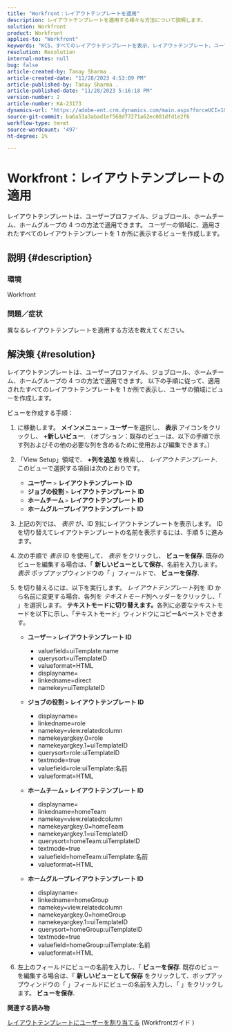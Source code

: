 ```yaml
---
title: "Workfront：レイアウトテンプレートを適用"
description: レイアウトテンプレートを適用する様々な方法について説明します。
solution: Workfront
product: Workfront
applies-to: "Workfront"
keywords: "KCS，すべてのレイアウトテンプレートを表示，レイアウトテンプレート，ユーザプロファイル，ジョブロール，ホームチーム，ホームグループ， Workfront"
resolution: Resolution
internal-notes: null
bug: false
article-created-by: Tanay Sharma .
article-created-date: "11/28/2023 4:53:09 PM"
article-published-by: Tanay Sharma .
article-published-date: "11/28/2023 5:16:18 PM"
version-number: 2
article-number: KA-23173
dynamics-url: "https://adobe-ent.crm.dynamics.com/main.aspx?forceUCI=1&pagetype=entityrecord&etn=knowledgearticle&id=be19a899-0e8e-ee11-8179-6045bd006704"
source-git-commit: ba6a53a3abad1ef568d77271a62ec081dfd1e2f6
workflow-type: tm+mt
source-wordcount: '497'
ht-degree: 1%

---
```


# Workfront：レイアウトテンプレートの適用


レイアウトテンプレートは、ユーザープロファイル、ジョブロール、ホームチーム、ホームグループの 4 つの方法で適用できます。 ユーザーの領域に、適用されたすべてのレイアウトテンプレートを 1 か所に表示するビューを作成します。

## 説明 {#description}


### 環境

Workfront



### 問題／症状

異なるレイアウトテンプレートを適用する方法を教えてください。


## 解決策 {#resolution}


レイアウトテンプレートは、ユーザープロファイル、ジョブロール、ホームチーム、ホームグループの 4 つの方法で適用できます。 以下の手順に従って、適用されたすべてのレイアウトテンプレートを 1 か所で表示し、ユーザの領域にビューを作成します。

ビューを作成する手順：

1. に移動します。 <b>メインメニュー </b>`>`  <b>ユーザー</b>を選択し、 <b>表示 </b>アイコンをクリックし、 <b>+新しいビュー</b>. （オプション：既存のビューは、以下の手順で示す列およびその他の必要な列を含めるために使用および編集できます。）
2. 「View Setup」領域で、 <b>+列を追加 </b>を検索し、 *レイアウトテンプレート*. このビューで選択する項目は次のとおりです。

   - <b>ユーザー</b> `>`  <b>レイアウトテンプレート ID</b>
   - <b>ジョブの役割 </b>`>`  <b>レイアウトテンプレート ID</b>
   - <b>ホームチーム </b>`>`  <b>レイアウトテンプレート ID</b>
   - <b>ホームグループレイアウトテンプレート ID</b>
3. 上記の列では、 *表示* が、ID 別にレイアウトテンプレートを表示します。 ID を切り替えてレイアウトテンプレートの名前を表示するには、手順 5 に進みます。
4. 次の手順で *表示* ID を使用して、 *表示* をクリックし、 <b>ビューを保存</b>. 既存のビューを編集する場合は、「 <b>新しいビューとして保存</b>、名前を入力します。 *表示* ポップアップウィンドウの「 」フィールドで、 <b>ビューを保存</b>.
5. を切り替えるには、以下を実行します。 *レイアウトテンプレート*&#x200B;列を ID から名前に変更する場合、各列を *テキストモード*&#x200B;列ヘッダーをクリックし、「 」を選択します。 <b>テキストモードに切り替えます。</b>各列に必要なテキストモードを以下に示し、「テキストモード」ウィンドウにコピー&amp;ペーストできます。
   - <b>ユーザー `>`  レイアウトテンプレート ID </b>
      - valuefield=uiTemplate:name
      - querysort=uiTemplateID
      - valueformat=HTML
      - displayname=
      - linkedname=direct
      - namekey=uiTemplateID


   - <b>ジョブの役割 `>`  レイアウトテンプレート ID </b>
      - displayname=
      - linkedname=role
      - namekey=view.relatedcolumn
      - namekeyargkey.0=role
      - namekeyargkey.1=uiTemplateID
      - querysort=role:uiTemplateID
      - textmode=true
      - valuefield=role:uiTemplate:名前
      - valueformat=HTML


   - <b>ホームチーム `>`  レイアウトテンプレート ID</b>
      - displayname=
      - linkedname=homeTeam
      - namekey=view.relatedcolumn
      - namekeyargkey.0=homeTeam
      - namekeyargkey.1=uiTemplateID
      - querysort=homeTeam:uiTemplateID
      - textmode=true
      - valuefield=homeTeam:uiTemplate:名前
      - valueformat=HTML


   - <b>ホームグループレイアウトテンプレート ID </b>
      - displayname=
      - linkedname=homeGroup
      - namekey=view.relatedcolumn
      - namekeyargkey.0=homeGroup
      - namekeyargkey.1=uiTemplateID
      - querysort=homeGroup:uiTemplateID
      - textmode=true
      - valuefield=homeGroup:uiTemplate:名前
      - valueformat=HTML
6. 左上のフィールドにビューの名前を入力し、「 <b>ビューを保存</b>. 既存のビューを編集する場合は、「 <b>新しいビューとして保存</b> をクリックして、ポップアップウィンドウの「 」フィールドにビューの名前を入力し、「 」をクリックします。 <b>ビューを保存</b>.


<b>関連する読み物</b>

[レイアウトテンプレートにユーザーを割り当てる](https://experienceleague.adobe.com/docs/workfront/using/administration-and-setup/customize/layout-templates/assign-users-to-layout-template.html) (Workfrontガイド )

